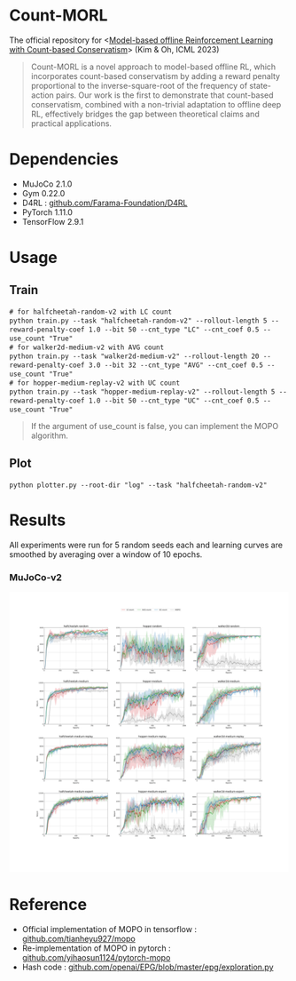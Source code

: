 #  Count-MORL 

The official repository for <[Model-based offline Reinforcement Learning with Count-based Conservatism](https://github.com/bckim97/Count-MORL)> (Kim & Oh, ICML 2023)

> Count-MORL is a novel approach to model-based offline RL, which incorporates count-based conservatism by adding a reward penalty proportional to the inverse-square-root of the frequency of state-action pairs.
  Our work is the first to demonstrate that count-based conservatism, combined with a non-trivial adaptation to offline deep RL, effectively bridges the gap between theoretical claims and practical applications.

# Dependencies

- MuJoCo 2.1.0
- Gym 0.22.0
- D4RL : [github.com/Farama-Foundation/D4RL](https://github.com/Farama-Foundation/D4RL)
- PyTorch 1.11.0
- TensorFlow 2.9.1

# Usage

## Train

```
# for halfcheetah-random-v2 with LC count
python train.py --task "halfcheetah-random-v2" --rollout-length 5 --reward-penalty-coef 1.0 --bit 50 --cnt_type "LC" --cnt_coef 0.5 --use_count "True"
# for walker2d-medium-v2 with AVG count
python train.py --task "walker2d-medium-v2" --rollout-length 20 --reward-penalty-coef 3.0 --bit 32 --cnt_type "AVG" --cnt_coef 0.5 --use_count "True"
# for hopper-medium-replay-v2 with UC count
python train.py --task "hopper-medium-replay-v2" --rollout-length 5 --reward-penalty-coef 1.0 --bit 50 --cnt_type "UC" --cnt_coef 0.5 --use_count "True"
```
> If the argument of use_count is false, you can implement the MOPO algorithm. 

## Plot

```
python plotter.py --root-dir "log" --task "halfcheetah-random-v2"
```

# Results
All experiments were run for 5 random seeds each and learning curves are smoothed by averaging over a window of 10 epochs.

### MuJoCo-v2

![](figure/MuJoCo_v2.png)


# Reference

- Official implementation of MOPO in tensorflow : [github.com/tianheyu927/mopo](https://github.com/tianheyu927/mopo) 
- Re-implementation of MOPO in pytorch : [github.com/yihaosun1124/pytorch-mopo](https://github.com/yihaosun1124/pytorch-mopo)
- Hash code : [github.com/openai/EPG/blob/master/epg/exploration.py](https://github.com/openai/EPG/blob/master/epg/exploration.py)
